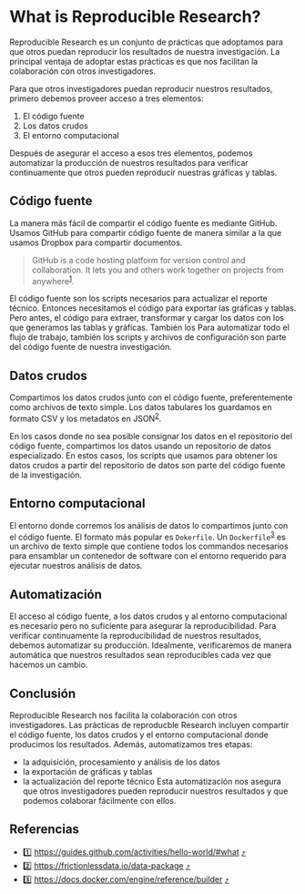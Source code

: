 # What is Reproducible Research?

Reproducible Research es un conjunto de prácticas que adoptamos para que otros puedan reproducir los
resultados de nuestra investigación. La principal ventaja de adoptar estas prácticas es que nos
facilitan la colaboración con otros investigadores.

Para que otros investigadores puedan reproducir nuestros resultados, primero debemos proveer acceso
a tres elementos:

1. El código fuente
1. Los datos crudos
1. El entorno computacional

Después de asegurar el acceso a esos tres elementos, podemos automatizar la producción de nuestros
resultados para verificar continuamente que otros pueden reproducir nuestras gráficas y tablas.

## Código fuente

La manera más fácil de compartir el código fuente es mediante GitHub. Usamos GitHub para compartir
código fuente de manera similar a la que usamos Dropbox para compartir documentos.

> GitHub is a code hosting platform for version control and collaboration. It lets you and others
> work together on projects from anywhere<sup id="1">[1](#github)</sup>.

El código fuente son los scripts necesarios para actualizar el reporte técnico. Entonces necesitamos
el código para exportar las gráficas y tablas. Pero antes, el código para extraer, transformar y
cargar los datos con los que generamos las tablas y gráficas. También los Para automatizar todo el
flujo de trabajo, también los scripts y archivos de configuración  son parte del código fuente de
nuestra investigación.

## Datos crudos

Compartimos los datos crudos junto con el código fuente, preferentemente como archivos de texto
simple. Los datos tabulares los guardamos en formato CSV y los metadatos en JSON<sup
id="2">[2](#datapackage)</sup>. 

En los casos donde no sea posible consignar los datos en el repositorio del código fuente,
compartimos los datos usando un repositorio de datos especializado. En estos casos, los scripts que
usamos para obtener los datos crudos a partir del repositorio de datos son parte del código fuente
de la investigación.

## Entorno computacional

El entorno donde corremos los análisis de datos lo compartimos junto con el código fuente. El
formato más popular es `Dokerfile`. Un `Dockerfile`<sup id="3">[3](#dockerfile)</sup> es un archivo
de texto simple que contiene todos los commandos necesarios para ensamblar un contenedor de software
con el entorno requerido para ejecutar nuestros análisis de datos.

## Automatización

El acceso al código fuente, a los datos crudos y al entorno computacional es necesario pero no
suficiente para asegurar la reproducibilidad. Para verificar continuamente la reproducibilidad de
nuestros resultados, debemos automatizar su producción. Idealmente, verificaremos de manera
automática que nuestros resultados sean reproducibles cada vez que hacemos un cambio.

## Conclusión

Reproducible Research nos facilita la colaboración con otros investigadores. Las prácticas de
reproducble Research incluyen compartir el código fuente, los datos crudos y el entorno
computacional donde producimos los resultados. Además, automatizamos tres etapas:
- la adquisición, procesamiento y análisis de los datos
- la exportación de gráficas y tablas 
- la actualización del reporte técnico Esta automatización nos asegura que otros investigadores
  pueden reproducir nuestros resultados y que podemos colaborar fácilmente con ellos.

## Referencias

- <a name="github">1️⃣</a> https://guides.github.com/activities/hello-world/#what [⤴️](#1)
- <a name="datapackage">2️⃣</a> https://frictionlessdata.io/data-package [⤴️](#2)
- <a name="dockerfile">3️⃣</a> https://docs.docker.com/engine/reference/builder [⤴️](#3)

